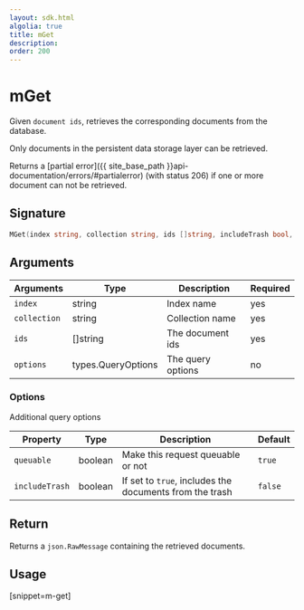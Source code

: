 ```yaml
---
layout: sdk.html
algolia: true
title: mGet
description:
order: 200
---
```


# mGet

Given `document ids`, retrieves the corresponding documents from the database.

Only documents in the persistent data storage layer can be retrieved.

Returns a [partial error]({{ site_base_path }}api-documentation/errors/#partialerror) (with status 206) if one or more document can not be retrieved.

## Signature

```go
MGet(index string, collection string, ids []string, includeTrash bool, options types.QueryOptions) (json.RawMessage, error)
```

## Arguments

| Arguments | Type | Description | Required |
| --- | --- | --- | --- |
| `index` | string | Index name | yes |
| `collection` | string | Collection name | yes |
| `ids` | []string | The document ids | yes |
| `options` | types.QueryOptions | The query options | no |

### Options

Additional query options

| Property   | Type    | Description                       | Default |
| ---------- | ------- | --------------------------------- | ------- |
| `queuable` | boolean | Make this request queuable or not | `true`  |
| `includeTrash` | boolean | If set to `true`, includes the documents from the trash | `false`  |

## Return

Returns a `json.RawMessage` containing the retrieved documents.

## Usage

[snippet=m-get]
